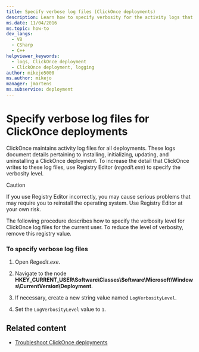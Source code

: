 ```yaml
---
title: Specify verbose log files (ClickOnce deployments)
description: Learn how to specify verbosity for the activity logs that ClickOnce maintains for installing, initializing, updating, and uninstalling a ClickOnce deployment.
ms.date: 11/04/2016
ms.topic: how-to
dev_langs: 
  - VB
  - CSharp
  - C++
helpviewer_keywords: 
  - logs, ClickOnce deployment
  - ClickOnce deployment, logging
author: mikejo5000
ms.author: mikejo
manager: jmartens
ms.subservice: deployment
---
```

# Specify verbose log files for ClickOnce deployments

ClickOnce maintains activity log files for all deployments. These logs document details pertaining to installing, initializing, updating, and uninstalling a ClickOnce deployment. To increase the detail that ClickOnce writes to these log files, use Registry Editor (*regedit.exe*) to specify the verbosity level.

> [!CAUTION]
> If you use Registry Editor incorrectly, you may cause serious problems that may require you to reinstall the operating system. Use Registry Editor at your own risk.

 The following procedure describes how to specify the verbosity level for ClickOnce log files for the current user. To reduce the level of verbosity, remove this registry value.

### To specify verbose log files

1. Open *Regedit.exe*.

2. Navigate to the node **HKEY_CURRENT_USER\Software\Classes\Software\Microsoft\Windows\CurrentVersion\Deployment**.

3. If necessary, create a new string value named `LogVerbosityLevel`.

4. Set the `LogVerbosityLevel` value to `1`.

## Related content
- [Troubleshoot ClickOnce deployments](../deployment/troubleshooting-clickonce-deployments.md)